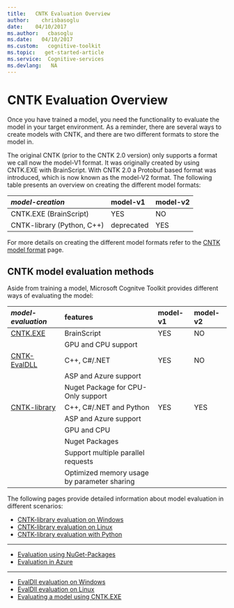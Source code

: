 ```yaml
---
title:   CNTK Evaluation Overview
author:    chrisbasoglu
date:    04/10/2017
ms.author:   cbasoglu
ms.date:   04/10/2017
ms.custom:   cognitive-toolkit
ms.topic:   get-started-article
ms.service:  Cognitive-services
ms.devlang:   NA
---
```


# CNTK Evaluation Overview

Once you have trained a model, you need the functionality to evaluate the model in your target environment. As a reminder, 
there are several ways to create models with CNTK, and there are two different formats to store the model in.

The original CNTK (prior to the CNTK 2.0 version) only supports a format we call now the model-V1 format. It was originally created by using CNTK.EXE with BrainScript. With CNTK 2.0 a Protobuf based format was introduced, which is now 
known as the model-V2 format. The following table presents an overview on creating the different model formats:

|  _model-creation_     | model-v1 | model-v2 |
|:----------------------|:---------|:---------|
| CNTK.EXE (BrainScript) |     YES     | NO |
| CNTK-library (Python, C++) | deprecated | YES |

For more details on creating the different model formats refer to the [CNTK model format](./CNTK-model-format.md) page.

## CNTK model evaluation methods

Aside from training a model, Microsoft Cognitve Toolkit provides different ways of evaluating the model:

|  _model-evaluation_     | features | model-v1 | model-v2 |
|:----------------------|:----|:----|:-----|
| [CNTK.EXE](./CNTK-Evaluation-using-cntk.exe.md) | BrainScript |    YES     | NO |
| | GPU and CPU support |||
| [CNTK-EvalDLL](./EvalDll-Evaluation-Overview.md) |  C++, C#/.NET | YES | NO |
| | ASP and Azure support |||
| | Nuget Package for CPU-Only support |||
|[CNTK-library](./CNTK-Library-Evaluation-Overview.md) | C++, C#/.NET and Python | YES | YES | 
| | ASP and Azure support |||
| | GPU and CPU |||
| | Nuget Packages |||
| | Support multiple parallel requests |||
| | Optimized memory usage by parameter sharing ||| 

The following pages provide detailed information about model evaluation in different scenarios:

- [CNTK-library evaluation on Windows](./CNTK-Library-Evaluation-on-Windows.md)
- [CNTK-library evaluation on Linux](./CNTK-Library-Evaluation-on-Linux.md)
- [CNTK-library evaluation with Python](./How-do-I-Evaluate-models-in-Python.md)

***

- [Evaluation using NuGet-Packages](./NuGet-Package.md)
- [Evaluation in Azure](./Evaluate-a-model-in-an-Azure-WebApi.md)

***

- [EvalDll evaluation on Windows](./EvalDll-Evaluation-on-Windows.md)
- [EvalDll evaluation on Linux](./EvalDll-Evaluation-on-Linux.md)    
- [Evaluating a model using CNTK.EXE](./CNTK-Evaluation-using-cntk.exe.md)    
